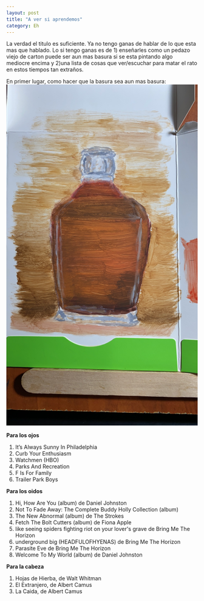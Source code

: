 ```yaml
---
layout: post
title: "A ver si aprendemos"
category: Eh
---
```

La verdad el titulo es suficiente. Ya no tengo ganas de hablar de lo que esta mas que hablado. Lo si tengo ganas es de 1) enseñarles como un pedazo viejo de carton puede ser aun mas basura si se esta pintando algo mediocre encima y 2)una lista de cosas que ver/escuchar para matar el rato en estos tiempos tan extraños.


En primer lugar, como hacer que la basura sea aun mas basura:  
![Basura](/images/up/gjwip.jpeg)  
  
**Para los ojos**  
1. It’s Always Sunny In Philadelphia  
2. Curb Your Enthusiasm  
3. Watchmen (HBO)  
4. Parks And Recreation  
5. F Is For Family  
6. Trailer Park Boys  
  
**Para los oidos**  
1. Hi, How Are You (album) de Daniel Johnston  
2. Not To Fade Away: The Complete Buddy Holly Collection (album)  
3. The New Abnormal (album) de The Strokes  
4. Fetch The Bolt Cutters (album) de Fiona Apple  
5. like seeing spiders fighting riot on your lover's grave de Bring Me The Horizon  
6. underground big (HEADFULOFHYENAS) de Bring Me The Horizon  
7. Parasite Eve de Bring Me The Horizon  
8. Welcome To My World (album) de Daniel Johnston

**Para la cabeza**  
1. Hojas de Hierba, de Walt Whitman  
2. El Extranjero, de Albert Camus  
3. La Caida, de Albert Camus